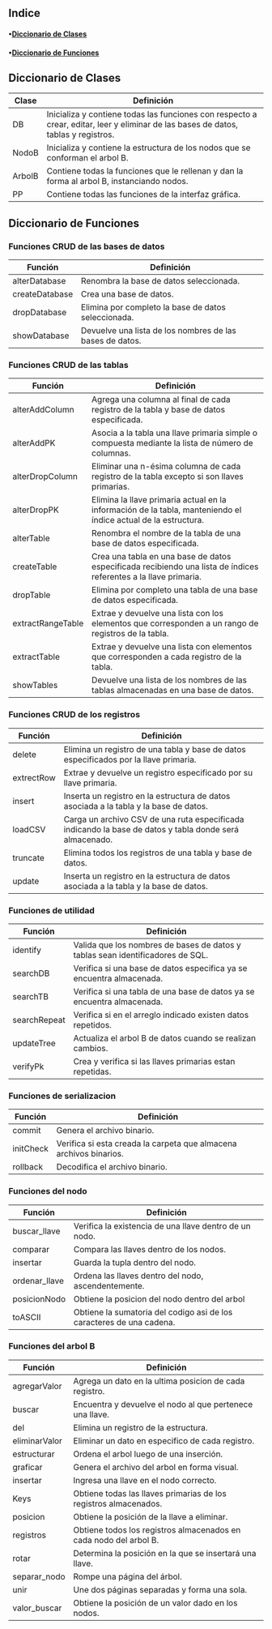 
## Indice

#### •[Diccionario de Clases](#diccionario-de-clases) ####

#### •[Diccionario de Funciones](#diccionario-de-funciones) ####


Diccionario de Clases 
-----------------------
Clase |  Definición 
------------ | -------------
DB | Inicializa y contiene todas las funciones con respecto a crear, editar, leer y eliminar de las bases de datos, tablas y registros.
NodoB | Inicializa y contiene la estructura de los nodos que se conforman el arbol B.
ArbolB | Contiene todas la funciones que le rellenan y dan la forma al arbol B, instanciando nodos.
PP | Contiene todas las funciones de la interfaz gráfica.

Diccionario de Funciones 
-----------------------

### Funciones CRUD de las bases de datos ###

Función |  Definición 
------------ | -------------
alterDatabase | Renombra la base de datos seleccionada.
createDatabase | Crea una base de datos.
dropDatabase | Elimina por completo la base de datos seleccionada.
showDatabase | Devuelve una lista de los nombres de las bases de datos.

### Funciones CRUD de las tablas ###

Función |  Definición 
------------ | -------------
alterAddColumn | Agrega una columna al final de cada registro de la tabla y base de datos especificada.
alterAddPK | Asocia a la tabla una llave primaria simple o compuesta mediante la lista de número de columnas.
alterDropColumn | Eliminar una n-ésima columna de cada registro de la tabla excepto si son llaves primarias.
alterDropPK | Elimina la llave primaria actual en la información de la tabla, manteniendo el índice actual de la estructura.
alterTable | Renombra el nombre de la tabla de una base de datos especificada.
createTable | Crea una tabla en una base de datos especificada recibiendo una lista de índices referentes a la llave primaria.
dropTable | Elimina por completo una tabla de una base de datos especificada.
extractRangeTable | Extrae y devuelve una lista con los elementos que corresponden a un rango de registros de la tabla. 
extractTable | Extrae y devuelve una lista con elementos que corresponden a cada registro de la tabla.
showTables | Devuelve una lista de los nombres de las tablas almacenadas en una base de datos.

### Funciones CRUD de los registros ###

Función |  Definición 
------------ | -------------
delete | Elimina un registro de una tabla y base de datos especificados por la llave primaria.
extrectRow | Extrae y devuelve un registro especificado por su llave primaria.
insert | Inserta un registro en la estructura de datos asociada a la tabla y la base de datos.
loadCSV | Carga un archivo CSV de una ruta especificada indicando la base de datos y tabla donde será almacenado.
truncate | Elimina todos los registros de una tabla y base de datos.
update | Inserta un registro en la estructura de datos asociada a la tabla y la base de datos.

### Funciones de utilidad ###

Función |  Definición 
------------ | -------------
identify | Valida que los nombres de bases de datos y tablas sean identificadores de SQL.
searchDB | Verifica si una base de datos especifica ya se encuentra almacenada.
searchTB | Verifica si una tabla de una base de datos ya se encuentra almacenada.
searchRepeat | Verifica si en el arreglo indicado existen datos repetidos.
updateTree |  Actualiza el arbol B de datos cuando se realizan cambios.
verifyPk | Crea y verifica si las llaves primarias estan repetidas.

### Funciones de serializacion ###

Función |  Definición 
------------ | -------------
commit | Genera el archivo binario.
initCheck | Verifica si esta creada la carpeta que almacena archivos binarios.
rollback | Decodifica el archivo binario.

### Funciones del nodo ###

Función |  Definición 
------------ | -------------
buscar_llave | Verifica la existencia de una llave dentro de un nodo.
comparar | Compara las llaves dentro de los nodos.
insertar | Guarda la tupla dentro del nodo.
ordenar_llave | Ordena las llaves dentro del nodo, ascendentemente.
posicionNodo | Obtiene la posicion del nodo dentro del arbol
toASCII | Obtiene la sumatoria del codigo asi de los caracteres de una cadena.

### Funciones del arbol B ###

Función |  Definición 
------------ | -------------
agregarValor | Agrega un dato en la ultima posicion de cada registro.
buscar | Encuentra y devuelve el nodo al que pertenece una llave.
del | Elimina un registro de la estructura.
eliminarValor | Eliminar un dato en especifico de cada registro.
estructurar | Ordena el arbol luego de una inserción.
graficar | Genera el archivo del arbol en forma visual.
insertar | Ingresa una llave en el nodo correcto.
Keys | Obtiene todas las llaves primarias de los registros almacenados.
posicion | Obtiene la posición de la llave a eliminar.
registros | Obtiene todos los registros almacenados en cada nodo del arbol B.
rotar | Determina la posición en la que se insertará una llave.
separar_nodo | Rompe una página del árbol.
unir | Une dos páginas separadas y forma una sola.
valor_buscar | Obtiene la posición de un valor dado en los nodos.


